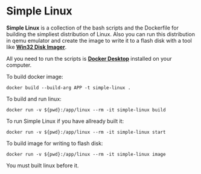 # Simple Linux
**Simple Linux** is a collection of the bash scripts and the Dockerfile for building the simpliest distribution of Linux. 
Also you can run this distribution in qemu emulator and create the image to write it to a flash disk with a tool 
like [**Win32 Disk Imager**](https://sourceforge.net/projects/win32diskimager/).

All you need to run the scripts is [**Docker Desktop**](https://www.docker.com/products/docker-desktop/) installed on your computer.

To build docker image:

    docker build --build-arg APP -t simple-linux .

To build and run linux:

    docker run -v ${pwd}:/app/linux --rm -it simple-linux build

To run Simple Linux if you have allready built it:

    docker run -v ${pwd}:/app/linux --rm -it simple-linux start

To build image for writing to flash disk:

    docker run -v ${pwd}:/app/linux --rm -it simple-linux image

You must built linux before it.
